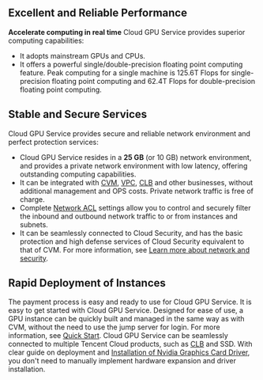 ## Excellent and Reliable Performance
**Accelerate computing in real time**
Cloud GPU Service provides superior computing capabilities:
- It adopts mainstream GPUs and CPUs.
- It offers a powerful single/double-precision floating point computing feature. Peak computing for a single machine is 125.6T Flops for single-precision floating point computing and 62.4T Flops for double-precision floating point computing.


## Stable and Secure Services
Cloud GPU Service provides secure and reliable network environment and perfect protection services:
- Cloud GPU Service resides in a **25 GB** (or 10 GB) network environment, and provides a private network environment with low latency, offering outstanding computing capabilities.
- It can be integrated with [CVM](https://intl.cloud.tencent.com/product/cvm.html), [VPC](https://intl.cloud.tencent.com/product/vpc.html?idx=1), [CLB](https://intl.cloud.tencent.com/product/clb.html?idx=1) and other businesses, without additional management and OPS costs. Private network traffic is free of charge.
- Complete [Network ACL](/doc/product/215/5132) settings allow you to control and securely filter the inbound and outbound network traffic to or from instances and subnets.
- It can be seamlessly connected to Cloud Security, and has the basic protection and high defense services of Cloud Security equivalent to that of CVM. For more information, see [Learn more about network and security](/doc/product/213/5220).

## Rapid Deployment of Instances
The payment process is easy and ready to use for Cloud GPU Service. 
It is easy to get started with Cloud GPU Service. Designed for ease of use, a GPU instance can be quickly built and managed in the same way as with CVM, without the need to use the jump server for login. For more information, see [Quick Start](/doc/product/560/8123).
Cloud GPU Service can be seamlessly connected to multiple Tencent Cloud products, such as [CLB](https://intl.cloud.tencent.com/product/clb.html?idx=1) and SSD. With clear guide on deployment and [Installation of Nvidia Graphics Card Driver](/doc/product/560/8048), you don't need to manually implement hardware expansion and driver installation.












